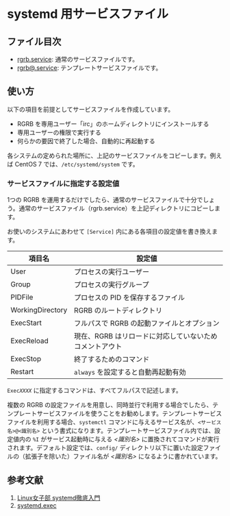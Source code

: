 systemd 用サービスファイル
==========================

ファイル目次
------------

* [rgrb.service](rgrb.service): 通常のサービスファイルです。
* [rgrb@.service](rgrb@.service): テンプレートサービスファイルです。

使い方
------

以下の項目を前提としてサービスファイルを作成しています。

* RGRB を専用ユーザー「irc」のホームディレクトリにインストールする
* 専用ユーザーの権限で実行する
* 何らかの要因で終了した場合、自動的に再起動する

各システムの定められた場所に、上記のサービスファイルをコピーします。例えば CentOS 7 では、`/etc/systemd/system` です。

### サービスファイルに指定する設定値

1つの RGRB を運用するだけでしたら、通常のサービスファイルで十分でしょう。通常のサービスファイル（rgrb.service）を上記ディレクトリにコピーします。

お使いのシステムにあわせて `[Service]` 内にある各項目の設定値を書き換えます。

| 項目名 | 設定値 |
| ------ | ------ |
|User|プロセスの実行ユーザー|
|Group|プロセスの実行グループ|
|PIDFile|プロセスの PID を保存するファイル|
|WorkingDirectory|RGRB のルートディレクトリ|
|ExecStart|フルパスで RGRB の起動ファイルとオプション|
|ExecReload|現在、RGRB はリロードに対応していないためコメントアウト|
|ExecStop|終了するためのコマンド|
|Restart|`always` を設定すると自動再起動有効|

<code>Exec<var>XXXX</var></code> に指定するコマンドは、すべてフルパスで記述します。

複数の RGRB の設定ファイルを用意し、同時並行で利用する場合でしたら、テンプレートサービスファイルを使うことをお勧めします。テンプレートサービスファイルを利用する場合、`systemctl` コマンドに与えるサービス名が、`<サービス名>@<識別名>` という書式になります。テンプレートサービスファイル内では、設定値内の `%I` がサービス起動時に与える <var><識別名></var> に置換されてコマンドが実行されます。デフォルト設定では、`config/` ディレクトリ以下に置いた設定ファイルの（拡張子を除いた）ファイル名が <var><識別名></var> になるように書かれています。

参考文献
--------

1. [Linux女子部 systemd徹底入門](http://www.slideshare.net/enakai/linux-27872553)
2. [systemd.exec](http://www.freedesktop.org/software/systemd/man/systemd.exec.html)
